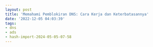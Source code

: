 ```yaml
---
layout: post
title: 'Memahami Pemblokiran DNS: Cara Kerja dan Keterbatasannya'
date: '2022-12-05 04:03:39'
tags:
- dns
- ads
- hash-import-2024-05-05-07-58
---
```


